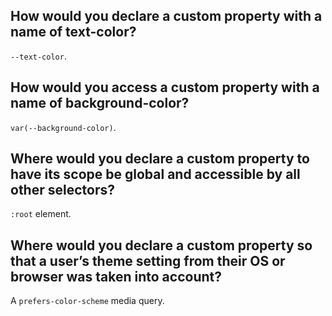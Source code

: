 ## How would you declare a custom property with a name of text-color?

`--text-color`.

## How would you access a custom property with a name of background-color?

`var(--background-color)`.

## Where would you declare a custom property to have its scope be global and accessible by all other selectors?

`:root` element.

## Where would you declare a custom property so that a user’s theme setting from their OS or browser was taken into account?

A `prefers-color-scheme` media query.